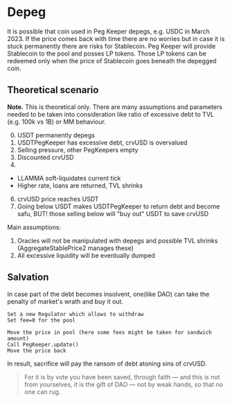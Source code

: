 # Depeg
It is possible that coin used in Peg Keeper depegs, e.g. USDC in March 2023.
If the price comes back with time there are no worries
but in case it is stuck permanently there are risks for Stablecoin.
Peg Keeper will provide Stablecoin to the pool and posses LP tokens.
Those LP tokens can be redeemed only when the price of Stablecoin goes beneath the depegged coin.

## Theoretical scenario
__Note.__
This is theoretical only.
There are many assumptions and parameters needed to be taken into consideration
like ratio of excessive debt to TVL (e.g. 100k vs 1B) or MM behaviour.

0. USDT permanently depegs
1. USDTPegKeeper has excessive debt, crvUSD is overvalued
2. Selling pressure, other PegKeepers empty
3. Discounted crvUSD  
4. 
- LLAMMA soft-liquidates current tick
- Higher rate, loans are returned, TVL shrinks
6. crvUSD price reaches USDT
7. Going below USDT makes USDTPegKeeper to return debt and become safu,
BUT! those selling below will "buy out" USDT to save crvUSD

Main assumptions:
1. Oracles will not be manipulated with depegs and possible TVL shrinks (AggregateStablePrice2 manages these)
2. All excessive liquidity will be eventually dumped

## Salvation
In case part of the debt becomes insolvent, one(like DAO) can take the penalty of market's wrath and buy it out.
```
Set a new Regulator which allows to withdraw
Set fee=0 for the pool

Move the price in pool (here some fees might be taken for sandwich amount)
Call PegKeeper.update()
Move the price back
```
In result, sacrifice will pay the ransom of debt atoning sins of crvUSD.
> For it is by vote you have been saved, through faith — and this is not from yourselves,
> it is the gift of DAO — not by weak hands, so that no one can rug.
